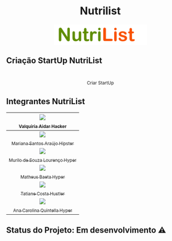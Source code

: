 <h1 align="center"> Nutrilist</h1>

<p align="center">
  <img align="center" src="img/nutrilist.png" width=250> <br>
</p>


## Criação StartUp NutriList
<p align="center">
    <br> <sub> Criar StartUp </sub>
</p>

## Integrantes NutriList

[<img src="https://media-exp1.licdn.com/dms/image/C4D03AQHICUvO6Kcfvw/profile-displayphoto-shrink_400_400/0?e=1599696000&v=beta&t=kZAsZ5Nd-6IDGDpMjMYhlTi-UXIhI9RL5fswLd28jsQ" width=115 > <br> <sub> Valquiria Aidar Hacker </sub>](https://www.linkedin.com/in/val-aidar) | 
| :---: |
[<img src="https://media-exp1.licdn.com/dms/image/C4E03AQF--_PNG4hOqA/profile-displayphoto-shrink_400_400/0?e=1599696000&v=beta&t=HCAx6yB_At_Wq1Fek8hEPl2MAIpDw-Gpaz3PwHZi5nU" width=115 >_<br>_<sub> Mariana Santos Araújo Hipster </sub>](https://www.linkedin.com/in/marianascaraujo/) |
[<img src="https://media-exp1.licdn.com/dms/image/C5603AQFF_L24iHTaBg/profile-displayphoto-shrink_400_400/0?e=1600905600&v=beta&t=t153b3jcoWQkKcvy9ooxU8x6etUuqIjTAMCQGu1m02k" width=115 >_<br>_<sub> Murilo de Souza Lourenço Hyper </sub>](https://www.linkedin.com/in/murilodsl/) |
[<img src="https://media-exp1.licdn.com/dms/image/C4D03AQFIVUGtKOJC1g/profile-displayphoto-shrink_400_400/0?e=1600905600&v=beta&t=kWR9C30OajxQAZ7zYmJXo2_fT86utQIAg4_Km-iCwpE" width=115 >_<br>_<sub> Matheus Baeta Hyper </sub>](https://www.linkedin.com/in/mhbaeta/) |
[<img src="https://media-exp1.licdn.com/dms/image/C4D03AQHA6kR-kprgsA/profile-displayphoto-shrink_400_400/0?e=1600905600&v=beta&t=-3TEx213he1uCHEhB_iEWXprophoVSjFwavXB_tI1Nw" width=115 >_<br>_<sub> Tatiane Costa Hustler </sub>](https://www.linkedin.com/in/tatianemikamicosta/) |
[<img src="https://media-exp1.licdn.com/dms/image/C4D03AQESK1mNEaYSyA/profile-displayphoto-shrink_400_400/0?e=1600905600&v=beta&t=rmh849D9vG7h7M79V9EwzegkjIFC1Hk7xvnttHQU6bE" width=115 >_<br>_<sub> Ana Carolina Quintella Hyper </sub>](https://www.linkedin.com/in/ana-carolina-quintella-b1071388/) | 

## Status do Projeto: Em desenvolvimento :warning:


